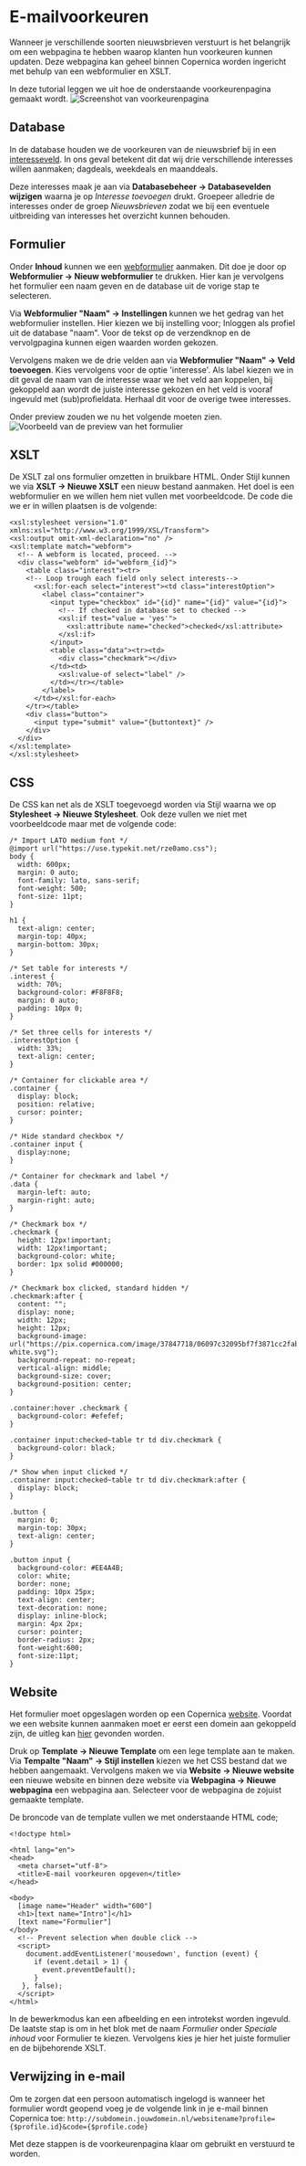 # E-mailvoorkeuren
Wanneer je verschillende soorten nieuwsbrieven verstuurt is het belangrijk om een webpagina te hebben waarop klanten hun voorkeuren kunnen updaten. Deze webpagina kan geheel binnen Copernica worden ingericht met behulp van een webformulier en XSLT. 

In deze tutorial leggen we uit hoe de onderstaande voorkeurenpagina gemaakt wordt.
![Screenshot van voorkeurenpagina](https://pix.copernica.com/image/37852263/3b3bdf20523c02e42a3f96c3525404c0/Screenshot%20from%202020-02-20%2015-19-18.png)

## Database
In de database houden we de voorkeuren van de nieuwsbrief bij in een [interesseveld](https://www.copernica.com/nl/documentation/database-fields#interesses). In ons geval betekent dit dat wij drie verschillende interesses willen aanmaken; dagdeals, weekdeals en maanddeals.

Deze interesses maak je aan via **Databasebeheer -> Databasevelden wijzigen** waarna je op *Interesse toevoegen* drukt. Groepeer alledrie de interesses onder de groep *Nieuwsbrieven* zodat we bij een eventuele uitbreiding van interesses het overzicht kunnen behouden.

## Formulier
Onder **Inhoud** kunnen we een [webformulier](https://www.copernica.com/nl/documentation/webforms) aanmaken. Dit doe je door op **Webformulier -> Nieuw webformulier** te drukken. Hier kan je vervolgens het formulier een naam geven en de database uit de vorige stap te selecteren.

Via **Webformulier "Naam" -> Instellingen** kunnen we het gedrag van het webformulier instellen. Hier kiezen we bij instelling voor; Inloggen als profiel uit de database "naam". Voor de tekst op de verzendknop en de vervolgpagina kunnen eigen waarden worden gekozen. 

Vervolgens maken we de drie velden aan via **Webformulier "Naam" -> Veld toevoegen**. Kies vervolgens voor de optie 'interesse'. Als label kiezen we in dit geval de naam van de interesse waar we het veld aan koppelen, bij gekoppeld aan wordt de juiste interesse gekozen en het veld is vooraf ingevuld met (sub)profieldata. Herhaal dit voor de overige twee interesses.

Onder preview zouden we nu het volgende moeten zien.  
![Voorbeeld van de preview van het formulier](https://pix.copernica.com/image/37629028/ebf590883fadb92a54b735cc5738a5d8/Screenshot%20from%202020-02-17%2014-25-34.png)

## XSLT
De XSLT zal ons formulier omzetten in bruikbare HTML. Onder Stijl kunnen we via **XSLT -> Nieuwe XSLT** een nieuw bestand aanmaken. Het doel is een webformulier en we willen hem niet vullen met voorbeeldcode. De code die we er in willen plaatsen is de volgende:

    <xsl:stylesheet version="1.0" xmlns:xsl="http://www.w3.org/1999/XSL/Transform">
    <xsl:output omit-xml-declaration="no" />
    <xsl:template match="webform">
      <!-- A webform is located, proceed. -->
      <div class="webform" id="webform_{id}">
        <table class="interest"><tr>
        <!-- Loop trough each field only select interests-->
          <xsl:for-each select="interest"><td class="interestOption">
            <label class="container">
              <input type="checkbox" id="{id}" name="{id}" value="{id}">
                <!-- If checked in database set to checked -->
                <xsl:if test="value = 'yes'">
                  <xsl:attribute name="checked">checked</xsl:attribute>
                </xsl:if>
              </input>
              <table class="data"><tr><td>
                <div class="checkmark"></div>
              </td><td>
                <xsl:value-of select="label" />
              </td></tr></table>
            </label>
          </td></xsl:for-each>
        </tr></table>
      	<div class="button">
      	  <input type="submit" value="{buttontext}" />
        </div>
      </div>
    </xsl:template>
    </xsl:stylesheet>

## CSS
De CSS kan net als de XSLT toegevoegd worden via Stijl waarna we op **Stylesheet -> Nieuwe Stylesheet**. Ook deze vullen we niet met voorbeeldcode maar met de volgende code:

    /* Import LATO medium font */
    @import url("https://use.typekit.net/rze0amo.css");
    body {
      width: 600px;
      margin: 0 auto;
      font-family: lato, sans-serif;
      font-weight: 500;
      font-size: 11pt;
    }
    
    h1 {
      text-align: center;
      margin-top: 40px;
      margin-bottom: 30px;
    }
    
    /* Set table for interests */
    .interest {
      width: 70%;
      background-color: #F8F8F8;
      margin: 0 auto;
      padding: 10px 0;
    }
    
    /* Set three cells for interests */
    .interestOption {
      width: 33%;
      text-align: center;
    }
    
    /* Container for clickable area */
    .container {
      display: block;
      position: relative;
      cursor: pointer;
    }
    
    /* Hide standard checkbox */
    .container input {
      display:none;
    }
    
    /* Container for checkmark and label */
    .data {
      margin-left: auto;
      margin-right: auto;
    }
    
    /* Checkmark box */
    .checkmark {
      height: 12px!important;
      width: 12px!important;
      background-color: white;
      border: 1px solid #000000;
    }
    
    /* Checkmark box clicked, standard hidden */
    .checkmark:after {
      content: "";
      display: none;
      width: 12px;
      height: 12px;
      background-image: url("https://pix.copernica.com/image/37847718/06097c32095bf7f3871cc2fabed2219d/check-white.svg");
      background-repeat: no-repeat;
      vertical-align: middle;
      background-size: cover;
      background-position: center;
    }
    
    .container:hover .checkmark {
      background-color: #efefef;
    }
    
    .container input:checked~table tr td div.checkmark {
      background-color: black;
    }
    
    /* Show when input clicked */
    .container input:checked~table tr td div.checkmark:after {
      display: block;
    }
    
    .button {
      margin: 0;
      margin-top: 30px;
      text-align: center;
    }
    
    .button input {
      background-color: #EE4A4B;
      color: white;
      border: none;
      padding: 10px 25px;
      text-align: center;
      text-decoration: none;
      display: inline-block;
      margin: 4px 2px;
      cursor: pointer;
      border-radius: 2px;
      font-weight:600;
      font-size:11pt;
    }

## Website
Het formulier moet opgeslagen worden op een Copernica [website](https://www.copernica.com/nl/documentation/websites). Voordat we een website kunnen aanmaken moet er eerst een domein aan gekoppeld zijn, de uitleg kan [hier](https://www.copernica.com/nl/documentation/websites#domein-linken) gevonden worden.

Druk op **Template -> Nieuwe Template** om een lege template aan te maken.  Via **Tempalte "Naam" -> Stijl instellen** kiezen we het CSS bestand dat we hebben aangemaakt. Vervolgens maken we via **Website -> Nieuwe website** een nieuwe website en binnen deze website via **Webpagina -> Nieuwe webpagina** een webpagina aan. Selecteer voor de webpagina de zojuist gemaakte template.

De broncode van de template vullen we met onderstaande HTML code;

    <!doctype html>
    
    <html lang="en">
    <head>
      <meta charset="utf-8">
      <title>E-mail voorkeuren opgeven</title>
    </head>
    
    <body>
      [image name="Header" width="600"]
      <h1>[text name="Intro"]</h1>
      [text name="Formulier"]
    </body>
      <!-- Prevent selection when double click -->
      <script>
        document.addEventListener('mousedown', function (event) {
          if (event.detail > 1) {
            event.preventDefault();
          }
       }, false);
      </script>
    </html>

In de bewerkmodus kan een afbeelding en een introtekst worden ingevuld. De laatste stap is om in het blok met de naam *Formulier* onder *Speciale inhoud* voor Formulier te kiezen. Vervolgens kies je hier het juiste formulier en de bijbehorende XSLT.

## Verwijzing in e-mail
Om te zorgen dat een persoon automatisch ingelogd is wanneer het formulier wordt geopend voeg je de volgende link in je e-mail binnen Copernica toe: `http://subdomein.jouwdomein.nl/websitename?profile={$profile.id}&code={$profile.code}` 

Met deze stappen is de voorkeurenpagina klaar om gebruikt en verstuurd te worden.
